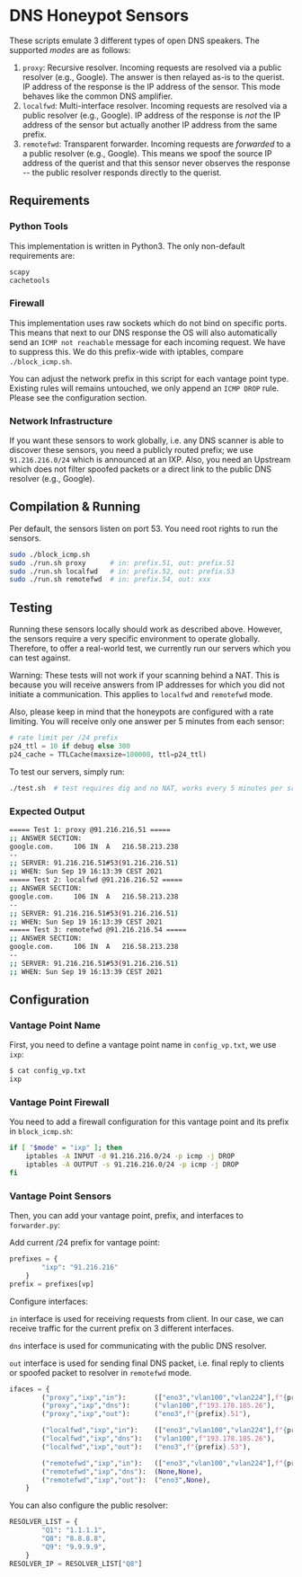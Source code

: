# DNS Honeypot Sensors

These scripts emulate 3 different types of open DNS speakers. The supported _modes_ are as follows:

1. `proxy`: Recursive resolver. Incoming requests are resolved via a public resolver (e.g., Google). The answer is then relayed as-is to the querist. IP address of the response is the IP address of the sensor. This mode behaves like the common DNS amplifier.
2. `localfwd`: Multi-interface resolver. Incoming requests are resolved via a public resolver (e.g., Google). IP address of the response is *not* the IP address of the sensor but actually another IP address from the same prefix.
3. `remotefwd`: Transparent forwarder. Incoming requests are *forwarded* to a a public resolver (e.g., Google). This means we spoof the source IP address of the querist and that this sensor never observes the response -- the public resolver responds directly to the querist.

## Requirements

### Python Tools

This implementation is written in Python3. The only non-default requirements are:

```python
scapy
cachetools
```

### Firewall

This implementation uses raw sockets which do not bind on specific ports. This means that next to our DNS response the OS will also automatically send an `ICMP not reachable` message for each incoming request. We have to suppress this. We do this prefix-wide with iptables, compare `./block_icmp.sh`.

You can adjust the network prefix in this script for each vantage point type. Existing rules will remains untouched, we only append an `ICMP DROP` rule. Please see the configuration section.

### Network Infrastructure

If you want these sensors to work globally, i.e. any DNS scanner is able to discover these sensors, you need a publicly routed prefix; we use `91.216.216.0/24` which is announced at an IXP. Also, you need an Upstream which does not filter spoofed packets or a direct link to the public DNS resolver (e.g., Google).

## Compilation & Running

Per default, the sensors listen on port 53. You need root rights to run the sensors.

```bash
sudo ./block_icmp.sh
sudo ./run.sh proxy      # in: prefix.51, out: prefix.51
sudo ./run.sh localfwd   # in: prefix.52, out: prefix.53
sudo ./run.sh remotefwd  # in: prefix.54, out: xxx
```

## Testing

Running these sensors locally should work as described above. However, the sensors require a very specific environment to operate globally. Therefore, to offer a real-world test, we currently run our servers which you can test against. 

Warning: These tests will not work if your scanning behind a NAT. This is because you will receive answers from IP addresses for which you did not initiate a communication. This applies to `localfwd` and `remotefwd` mode.

Also, please keep in mind that the honeypots are configured with a rate limiting. You will receive only one answer per 5 minutes from each sensor:

```python
# rate limit per /24 prefix
p24_ttl = 10 if debug else 300
p24_cache = TTLCache(maxsize=100000, ttl=p24_ttl)
```

To test our servers, simply run:

```bash
./test.sh  # test requires dig and no NAT, works every 5 minutes per src /24
```

### Expected Output

```bash
===== Test 1: proxy @91.216.216.51 =====
;; ANSWER SECTION:
google.com.		106	IN	A	216.58.213.238
--
;; SERVER: 91.216.216.51#53(91.216.216.51)
;; WHEN: Sun Sep 19 16:13:39 CEST 2021
===== Test 2: localfwd @91.216.216.52 =====
;; ANSWER SECTION:
google.com.		106	IN	A	216.58.213.238
--
;; SERVER: 91.216.216.51#53(91.216.216.51)
;; WHEN: Sun Sep 19 16:13:39 CEST 2021
===== Test 3: remotefwd @91.216.216.54 =====
;; ANSWER SECTION:
google.com.		106	IN	A	216.58.213.238
--
;; SERVER: 91.216.216.51#53(91.216.216.51)
;; WHEN: Sun Sep 19 16:13:39 CEST 2021
```

## Configuration

### Vantage Point Name

First, you need to define a vantage point name in `config_vp.txt`, we use `ixp`:

```bash
$ cat config_vp.txt
ixp
```

### Vantage Point Firewall

You need to add a firewall configuration for this vantage point and its prefix in `block_icmp.sh`:

```bash
if [ "$mode" = "ixp" ]; then
    iptables -A INPUT -d 91.216.216.0/24 -p icmp -j DROP
    iptables -A OUTPUT -s 91.216.216.0/24 -p icmp -j DROP
fi
```

### Vantage Point Sensors

Then, you can add your vantage point, prefix, and interfaces to `forwarder.py`:

Add current /24 prefix for vantage point:

```python
prefixes = {
        "ixp": "91.216.216"
    }
prefix = prefixes[vp]
```

Configure interfaces:

`in` interface is used for receiving requests from client. In our case, we can receive traffic for the current prefix on 3 different interfaces.

`dns` interface is used for communicating with the public DNS resolver.

`out` interface is used for sending final DNS packet, i.e. final reply to clients or spoofed packet to resolver in  `remotefwd` mode.

```python
ifaces = {
        ("proxy","ixp","in"):       (["eno3","vlan100","vlan224"],f"{prefix}.51"),
        ("proxy","ixp","dns"):      ("vlan100",f"193.178.185.26"),
        ("proxy","ixp","out"):      ("eno3",f"{prefix}.51"),

        ("localfwd","ixp","in"):    (["eno3","vlan100","vlan224"],f"{prefix}.52"),
        ("localfwd","ixp","dns"):   ("vlan100",f"193.178.185.26"),
        ("localfwd","ixp","out"):   ("eno3",f"{prefix}.53"),

        ("remotefwd","ixp","in"):   (["eno3","vlan100","vlan224"],f"{prefix}.54"),
        ("remotefwd","ixp","dns"):  (None,None),
        ("remotefwd","ixp","out"):  ("eno3",None),
    }
```

You can also configure the public resolver:

```python
RESOLVER_LIST = {
        "Q1": "1.1.1.1",
        "Q8": "8.8.8.8",
        "Q9": "9.9.9.9",
    }
RESOLVER_IP = RESOLVER_LIST["Q8"]
```
